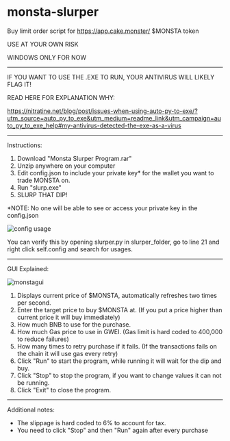 # monsta-slurper
Buy limit order script for https://app.cake.monster/ $MONSTA token

USE AT YOUR OWN RISK

WINDOWS ONLY FOR NOW

-----------------------------------

IF YOU WANT TO USE THE .EXE TO RUN, YOUR ANTIVIRUS WILL LIKELY FLAG IT!

READ HERE FOR EXPLANATION WHY:

https://nitratine.net/blog/post/issues-when-using-auto-py-to-exe/?utm_source=auto_py_to_exe&utm_medium=readme_link&utm_campaign=auto_py_to_exe_help#my-antivirus-detected-the-exe-as-a-virus

-----------------------------------

Instructions:
1. Download "Monsta Slurper Program.rar"
2. Unzip anywhere on your computer
3. Edit config.json to include your private key* for the wallet you want to trade MONSTA on.
4. Run "slurp.exe"
5. SLURP THAT DIP!

*NOTE: No one will be able to see or access your private key in the config.json

![config usage](https://user-images.githubusercontent.com/90290113/138597240-5058bf31-a5b4-4096-99cd-4fc10c7662ec.JPG)

You can verify this by opening slurper.py in slurper_folder, go to line 21 and right click self.config and search for usages.

-----------------------------------

GUI Explained:

![monstagui](https://user-images.githubusercontent.com/90290113/138597137-983177e3-6b74-47ca-9675-85cbdd72b63b.png)

1. Displays current price of $MONSTA, automatically refreshes two times per second.
2. Enter the target price to buy $MONSTA at. (If you put a price higher than current price it will buy immediately)
3. How much BNB to use for the purchase.
4. How much Gas price to use in GWEI. (Gas limit is hard coded to 400,000 to reduce failures)
5. How many times to retry purchase if it fails. (If the transactions fails on the chain it will use gas every retry)
6. Click "Run" to start the program, while running it will wait for the dip and buy.
7. Click "Stop" to stop the program, if you want to change values it can not be running.
8. Click "Exit" to close the program.

-----------------------------------

Additional notes:
- The slippage is hard coded to 6% to account for tax.
- You need to click "Stop" and then "Run" again after every purchase
